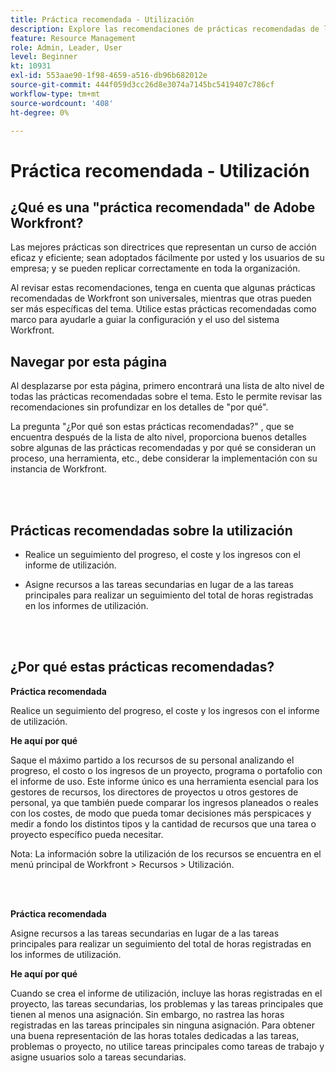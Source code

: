 ```yaml
---
title: Práctica recomendada - Utilización
description: Explore las recomendaciones de prácticas recomendadas de los expertos de Adobe Workfront sobre la configuración, administración y uso del informe de utilización.
feature: Resource Management
role: Admin, Leader, User
level: Beginner
kt: 10931
exl-id: 553aae90-1f98-4659-a516-db96b682012e
source-git-commit: 444f059d3cc26d8e3074a7145bc5419407c786cf
workflow-type: tm+mt
source-wordcount: '408'
ht-degree: 0%

---
```


# Práctica recomendada - Utilización

## ¿Qué es una &quot;práctica recomendada&quot; de Adobe Workfront?

Las mejores prácticas son directrices que representan un curso de acción eficaz y eficiente; sean adoptados fácilmente por usted y los usuarios de su empresa; y se pueden replicar correctamente en toda la organización.

Al revisar estas recomendaciones, tenga en cuenta que algunas prácticas recomendadas de Workfront son universales, mientras que otras pueden ser más específicas del tema. Utilice estas prácticas recomendadas como marco para ayudarle a guiar la configuración y el uso del sistema Workfront.

## Navegar por esta página

Al desplazarse por esta página, primero encontrará una lista de alto nivel de todas las prácticas recomendadas sobre el tema. Esto le permite revisar las recomendaciones sin profundizar en los detalles de &quot;por qué&quot;.

La pregunta &quot;¿Por qué son estas prácticas recomendadas?&quot; , que se encuentra después de la lista de alto nivel, proporciona buenos detalles sobre algunas de las prácticas recomendadas y por qué se consideran un proceso, una herramienta, etc., debe considerar la implementación con su instancia de Workfront.

</br>
</br>

## Prácticas recomendadas sobre la utilización

* Realice un seguimiento del progreso, el coste y los ingresos con el informe de utilización.

* Asigne recursos a las tareas secundarias en lugar de a las tareas principales para realizar un seguimiento del total de horas registradas en los informes de utilización.

</br>
</br>

## ¿Por qué estas prácticas recomendadas?

**Práctica recomendada**

Realice un seguimiento del progreso, el coste y los ingresos con el informe de utilización.



**He aquí por qué**

Saque el máximo partido a los recursos de su personal analizando el progreso, el costo o los ingresos de un proyecto, programa o portafolio con el informe de uso. Este informe único es una herramienta esencial para los gestores de recursos, los directores de proyectos u otros gestores de personal, ya que también puede comparar los ingresos planeados o reales con los costes, de modo que pueda tomar decisiones más perspicaces y medir a fondo los distintos tipos y la cantidad de recursos que una tarea o proyecto específico pueda necesitar.



Nota: La información sobre la utilización de los recursos se encuentra en el menú principal de Workfront > Recursos > Utilización.

</br>
</br>

**Práctica recomendada**

Asigne recursos a las tareas secundarias en lugar de a las tareas principales para realizar un seguimiento del total de horas registradas en los informes de utilización.



**He aquí por qué**

Cuando se crea el informe de utilización, incluye las horas registradas en el proyecto, las tareas secundarias, los problemas y las tareas principales que tienen al menos una asignación. Sin embargo, no rastrea las horas registradas en las tareas principales sin ninguna asignación. Para obtener una buena representación de las horas totales dedicadas a las tareas, problemas o proyecto, no utilice tareas principales como tareas de trabajo y asigne usuarios solo a tareas secundarias.
